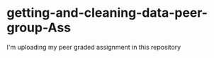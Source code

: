 # getting-and-cleaning-data-peer-group-Ass
I'm uploading my peer graded assignment in this repository
